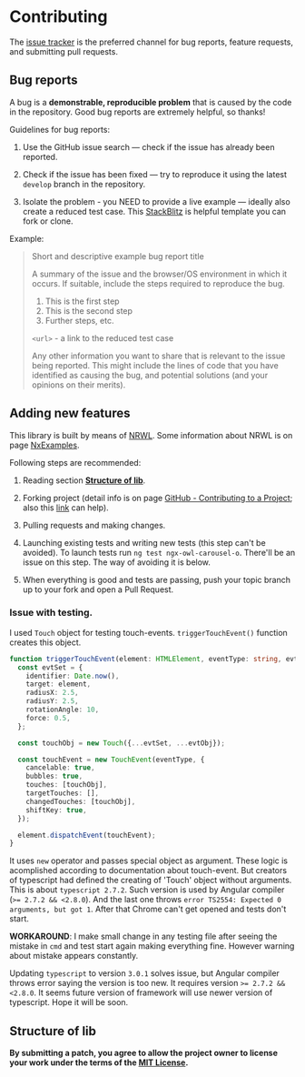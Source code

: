 # Contributing

The [issue tracker](https://github.com/vitalii-andriiovskyi/ngx-owl-carousel-o/issues) is the preferred channel for bug reports, feature requests, and submitting pull requests.

## Bug reports

A bug is a **demonstrable, reproducible problem** that is caused by the code in the repository. Good bug reports are extremely helpful, so thanks!

Guidelines for bug reports:

  1. Use the GitHub issue search — check if the issue has already been reported.

  2. Check if the issue has been fixed — try to reproduce it using the latest `develop` branch in the repository.

  3. Isolate the problem - you NEED to provide a live example — ideally also create a reduced test case. This [StackBlitz](https://stackblitz.com/) is helpful template you can fork or clone.
  
Example:

> Short and descriptive example bug report title
>
> A summary of the issue and the browser/OS environment in which it occurs. If suitable, include the steps required to reproduce the bug.
>
>   1. This is the first step
>   2. This is the second step
>   3. Further steps, etc.
>
> `<url>` - a link to the reduced test case
>
> Any other information you want to share that is relevant to the issue being reported. This might include the lines of code that you have identified as causing the bug, and potential solutions (and your opinions on their merits).

## Adding new features
This library is built by means of [NRWL](https://nrwl.io/nx/guide-getting-started). Some information about NRWL is on page [NxExamples](https://github.com/nrwl/nx-examples/blob/master/README.md).

Following steps are recommended:
1. Reading section [**Structure of lib**](#structure-of-lib).

2. Forking project (detail info is on page [GitHub - Contributing to a Project](https://git-scm.com/book/en/v2/GitHub-Contributing-to-a-Project); also this [link](https://github.com/OwlCarousel2/OwlCarousel2/blob/develop/CONTRIBUTING.md#pull-requests) can help).

3. Pulling requests and making changes.

4. Launching existing tests and writing new tests (this step can't be avoided). To launch tests run `ng test ngx-owl-carousel-o`. There'll be an issue on this step. The way of avoiding it is below.
  
5. When everything is good and tests are passing, push your topic branch up to your fork and open a Pull Request.

### Issue with testing. 
I used `Touch` object for testing touch-events. `triggerTouchEvent()` function creates this object. 
```typescript
function triggerTouchEvent(element: HTMLElement, eventType: string, evtObj: any) {
  const evtSet = {
    identifier: Date.now(),
    target: element,
    radiusX: 2.5,
    radiusY: 2.5,
    rotationAngle: 10,
    force: 0.5,
  };

  const touchObj = new Touch({...evtSet, ...evtObj});

  const touchEvent = new TouchEvent(eventType, {
    cancelable: true,
    bubbles: true,
    touches: [touchObj],
    targetTouches: [],
    changedTouches: [touchObj],
    shiftKey: true,
  });

  element.dispatchEvent(touchEvent);
}
```

It uses `new` operator and passes special object as argument. These logic is acomplished according to documentation about touch-event. But creators of typescript had defined the creating of 'Touch' object without arguments. This is about `typescript 2.7.2`. Such version is used by Angular compiler (`>= 2.7.2 && <2.8.0`). And the last one throws `error TS2554: Expected 0 arguments, but got 1`. 
After that Chrome can't get opened and tests don't start. 

**WORKAROUND**: I make small change in any testing file after seeing the mistake in `cmd` and test start again making everything fine. However warning about mistake appears constantly.

Updating `typescript` to version `3.0.1` solves issue, but Angular compiler throws error saying the version is too new. It requires version `>= 2.7.2 && <2.8.0`. It seems future version of framework will use newer version of typescript. Hope it will be soon.

## Structure of lib

**By submitting a patch, you agree to allow the project owner to license your work under the terms of the [MIT License](LICENSE).**